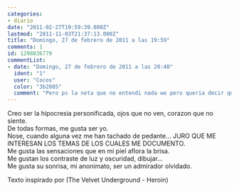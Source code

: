 ```yaml
---
categories:
- diario
date: "2011-02-27T19:59:39.000Z"
lastmod: "2011-11-03T21:37:13.000Z"
title: "Domingo, 27 de febrero de 2011 a las 19:59"
comments: 1
id: 1298836779
commentList:
- date: "Domingo, 27 de febrero de 2011 a las 20:40"
  ident: "1"
  user: "Cocos"
  color: "3b2085"
  comment: "Pero ps la neta que no entendi nada we pero queria decir que a mi me gustan el rojo y el azul a veces tambien"
---
```


Creo ser la hipocresia personificada, ojos que no ven, corazon que no siente.  
De todas formas, me gusta ser yo.  
Nose, cuando alguna vez me han tachado de pedante... JURO QUE ME INTERESAN LOS TEMAS DE LOS CUALES ME DOCUMENTO.  
Me gusta las sensaciones que en mi piel aflora la brisa.  
Me gustan los contraste de luz y oscuridad, dibujar...  
Me gusta su sonrisa, mi anonimato, ser un admirador olvidado.  
  
Texto inspirado por (The Velvet Underground - Heroin)